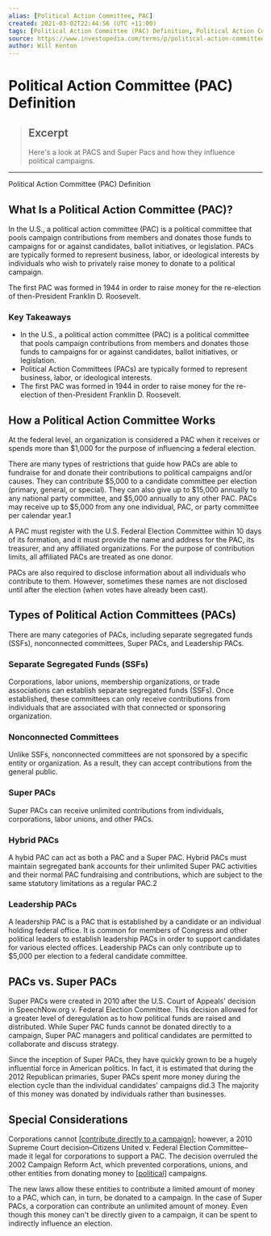 ```yaml
---
alias: [Political Action Committee, PAC]
created: 2021-03-02T22:44:56 (UTC +11:00)
tags: [Political Action Committee (PAC) Definition, Political Action Committee (PAC) Definition]
source: https://www.investopedia.com/terms/p/political-action-committee-super-pac.asp
author: Will Kenton
---
```


# Political Action Committee (PAC) Definition

> ## Excerpt
> Here's a look at PACS and Super Pacs and how they influence political campaigns.

---

Political Action Committee (PAC) Definition
## What Is a Political Action Committee (PAC)?

In the U.S., a political action committee (PAC) is a political committee that pools campaign contributions from members and donates those funds to campaigns for or against candidates, ballot initiatives, or legislation. PACs are typically formed to represent business, labor, or ideological interests by individuals who wish to privately raise money to donate to a political campaign.

The first PAC was formed in 1944 in order to raise money for the re-election of then-President Franklin D. Roosevelt.

### Key Takeaways

-   In the U.S., a political action committee (PAC) is a political committee that pools campaign contributions from members and donates those funds to campaigns for or against candidates, ballot initiatives, or legislation.
-   Political Action Committees (PACs) are typically formed to represent business, labor, or ideological interests.
-   The first PAC was formed in 1944 in order to raise money for the re-election of then-President Franklin D. Roosevelt.

## How a Political Action Committee Works

At the federal level, an organization is considered a PAC when it receives or spends more than $1,000 for the purpose of influencing a federal election.

There are many types of restrictions that guide how PACs are able to fundraise for and donate their contributions to political campaigns and/or causes. They can contribute $5,000 to a candidate committee per election (primary, general, or special). They can also give up to $15,000 annually to any national party committee, and $5,000 annually to any other PAC. PACs may receive up to $5,000 from any one individual, PAC, or party committee per calendar year.1

A PAC must register with the U.S. Federal Election Committee within 10 days of its formation, and it must provide the name and address for the PAC, its treasurer, and any affiliated organizations. For the purpose of contribution limits, all affiliated PACs are treated as one donor.

PACs are also required to disclose information about all individuals who contribute to them. However, sometimes these names are not disclosed until after the election (when votes have already been cast).

## Types of Political Action Committees (PACs)

There are many categories of PACs, including separate segregated funds (SSFs), nonconnected committees, Super PACs, and Leadership PACs.

### Separate Segregated Funds (SSFs)

Corporations, labor unions, membership organizations, or trade associations can establish separate segregated funds (SSFs). Once established, these committees can only receive contributions from individuals that are associated with that connected or sponsoring organization.

### Nonconnected Committees

Unlike SSFs, nonconnected committees are not sponsored by a specific entity or organization. As a result, they can accept contributions from the general public.

### Super PACs

Super PACs can receive unlimited contributions from individuals, corporations, labor unions, and other PACs.

### Hybrid PACs

A hybid PAC can act as both a PAC and a Super PAC. Hybrid PACs must maintain segregated bank accounts for their unlimited Super PAC activities and their normal PAC fundraising and contributions, which are subject to the same statutory limitations as a regular PAC.2

### Leadership PACs

A leadership PAC is a PAC that is established by a candidate or an individual holding federal office. It is common for members of Congress and other political leaders to establish leadership PACs in order to support candidates for various elected offices. Leadership PACs can only contribute up to $5,000 per election to a federal candidate committee.

## PACs vs. Super PACs

Super PACs were created in 2010 after the U.S. Court of Appeals' decision in SpeechNow.org v. Federal Election Committee. This decision allowed for a greater level of deregulation as to how political funds are raised and distributed. While Super PAC funds cannot be donated directly to a campaign, Super PAC managers and political candidates are permitted to collaborate and discuss strategy.

Since the inception of Super PACs, they have quickly grown to be a hugely influential force in American politics. In fact, it is estimated that during the 2012 Republican primaries, Super PACs spent more money during the election cycle than the individual candidates' campaigns did.3 The majority of this money was donated by individuals rather than businesses.

## Special Considerations

Corporations cannot [[contribute directly to a campaign]](https://www.investopedia.com/video/play/difference-between-hard-money-and-soft-money/); however, a 2010 Supreme Court decision–Citizens United v. Federal Election Committee–made it legal for corporations to support a PAC. The decision overruled the 2002 Campaign Reform Act, which prevented corporations, unions, and other entities from donating money to [[political]](https://www.investopedia.com/articles/economics/12/money-and-politics.asp) campaigns. 

The new laws allow these entities to contribute a limited amount of money to a PAC, which can, in turn, be donated to a campaign. In the case of Super PACs, a corporation can contribute an unlimited amount of money. Even though this money can't be directly given to a campaign, it can be spent to indirectly influence an election.
